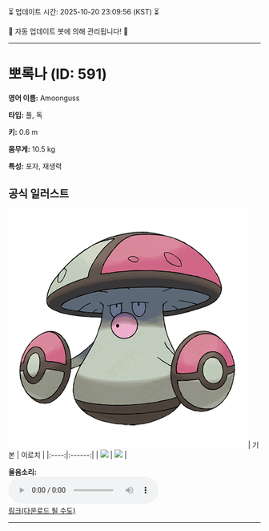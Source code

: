 
⏳ 업데이트 시간: 2025-10-20 23:09:56 (KST) ⏳

🤖 자동 업데이트 봇에 의해 관리됩니다! 🤖

---

# 뽀록나 (ID: 591)
**영어 이름:** Amoonguss

**타입:** 풀, 독

**키:** 0.6 m

**몸무게:** 10.5 kg

**특성:** 포자, 재생력

## 공식 일러스트
![](https://raw.githubusercontent.com/PokeAPI/sprites/master/sprites/pokemon/other/official-artwork/591.png)
| 기본 | 이로치 |
|:----:|:------:|
| <img src="http://play.pokemonshowdown.com/sprites/ani/amoonguss.gif" width="200"> | <img src="http://play.pokemonshowdown.com/sprites/ani-shiny/amoonguss.gif" width="200"> |

**울음소리:**<br><audio controls src="https://raw.githubusercontent.com/PokeAPI/cries/main/cries/pokemon/latest/591.ogg"></audio><br> [링크(다운로드 될 수도)](https://raw.githubusercontent.com/PokeAPI/cries/main/cries/pokemon/latest/591.ogg)


---
